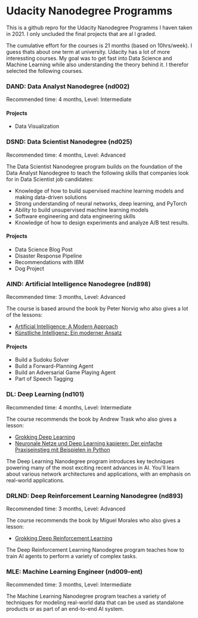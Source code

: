 # Udacity Nanodegree Programms

This is a github repro for the Udacity Nanodegree Programms I haven taken in 2021. I only uncluded the final projects that are al l graded.

The cumulative effort for the courses is 21 months (based on 10hrs/week). I guess thats about one term at university.
Udacity has a lot of more interessting courses. My goal was to get fast into Data Science and Machine Learning while also understanding the theory behind it.
I therefor selected the following courses.

### DAND: Data Analyst Nanodegree (nd002)
Recommended time: 4 months, Level: Intermediate

#### Projects
- Data Visualization

### DSND: Data Scientist Nanodegree (nd025)
Recommended time: 4 months, Level: Advanced

The Data Scientist Nanodegree program builds on the foundation of the Data Analyst Nanodegree to teach the following skills that companies look for in Data Scientist job candidates:
* Knowledge of how to build supervised machine learning models and making data-driven solutions
* Strong understanding of neural networks, deep learning, and PyTorch
* Ability to build unsupervised machine learning models
* Software engineering and data engineering skills
* Knowledge of how to design experiments and analyze A/B test results.

#### Projects
- Data Science Blog Post
- Disaster Response Pipeline
- Recommendations with IBM
- Dog Project

### AIND: Artificial Intelligence Nanodegree (nd898)
Recommended time: 3 months, Level: Advanced

The course is based around the book by Peter Norvig who also gives a lot of the lessons:
* [Artificial Intelligence: A Modern Approach](https://amzn.to/3x9zn09)
* [Künstliche Intelligenz: Ein moderner Ansatz](https://amzn.to/3jaDqVx)

#### Projects
- Build a Sudoku Solver
- Build a Forward-Planning Agent
- Build an Adversarial Game Playing Agent
- Part of Speech Tagging

### DL: Deep Learning (nd101)
Recommended time: 4 months, Level: Intermediate

The course recommends the book by Andrew Trask who also gives a lesson:
* [Grokking Deep Learning](https://amzn.to/3qqyD3R)
* [Neuronale Netze und Deep Learning kapieren: Der einfache Praxiseinstieg mit Beispielen in Python](https://amzn.to/3jf0Clt)

The Deep Learning Nanodegree program introduces key techniques powering many of the most exciting recent advances in AI. You'll learn about various network architectures and applications, with an emphasis on real-world applications.

### DRLND: Deep Reinforcement Learning Nanodegree (nd893)
Recommended time: 3 months, Level: Advanced

The course recommends the book by Miguel Morales who also gives a lesson:
* [Grokking Deep Reinforcement Learning](https://amzn.to/3A0gEWD)

The Deep Reinforcement Learning Nanodegree program teaches how to train AI agents to perform a variety of complex tasks.

### MLE: Machine Learning Engineer (nd009-ent)
Recommended time: 3 months, Level: Intermediate

The Machine Learning Nanodegree program teaches a variety of techniques for modeling real-world data that can be used as standalone products or as part of an end-to-end AI system.

